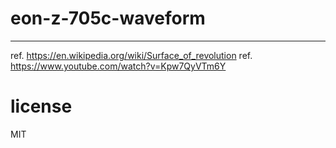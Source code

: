 # eon-z-705c-waveform
** ** 
ref.  https://en.wikipedia.org/wiki/Surface_of_revolution
ref.  https://www.youtube.com/watch?v=Kpw7QyVTm6Y
 
# license 
MIT